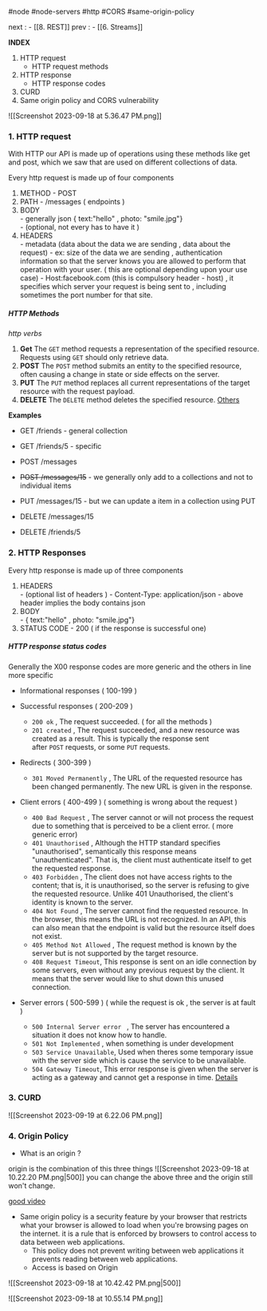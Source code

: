 #node 
#node-servers
#http 
#CORS
#same-origin-policy

next : - [[8. REST]]
prev : - [[6. Streams]]

**INDEX**

1. HTTP request
	- HTTP request methods
2. HTTP response 
	- HTTP response codes 
3. CURD 
4. Same origin policy and CORS vulnerability 



![[Screenshot 2023-09-18 at 5.36.47 PM.png]]


### 1. HTTP request  

With HTTP our API is made up of operations using these methods like get and post, which we saw that are used on different collections of data. 

Every http request is made up of four components

1. METHOD     -  POST
2. PATH            - /messages ( endpoints  )
3. BODY           
					- generally json   { text:"hello" , photo: "smile.jpg"}  
					- (optional, not every has to have it )
4. HEADERS    
					- metadata (data about the data we are sending , data about the request)
					- ex: size of the data we are sending , authentication information so that the server knows you are allowed to perform that operation with your user. ( this are optional depending upon your use case)
					- Host:facebook.com (this is compulsory header - host) , it specifies which server your request is being sent to , including sometimes the port number for that site. 

##### HTTP Methods
<i> http verbs </i>

1. **Get** 
The `GET` method requests a representation of the specified resource. Requests using `GET` should only retrieve data.
2. **POST**
The `POST` method submits an entity to the specified resource, often causing a change in state or side effects on the server.
3. **PUT**
The `PUT` method replaces all current representations of the target resource with the request payload.
4. **DELETE** 
The `DELETE` method deletes the specified resource.
[Others](https://developer.mozilla.org/en-US/docs/Web/HTTP/Methods)

**Examples** 

- GET /friends       - general collection 
- GET /friends/5    - specific 

- POST /messages      
- <s>POST /messages/15</s>  - we generally only add to a collections and not to individual items
- PUT /messages/15    - but we can update a item in a collection using PUT

- DELETE /messages/15
- DELETE /friends/5




### 2. HTTP Responses 

Every http response is made up of three components

1. HEADERS    
					- (optional list of headers ) 
					- Content-Type: application/json
					- above header implies the body contains json
2. BODY           
					- { text:"hello" , photo: "smile.jpg"}  
3. STATUS CODE 
					- 200 ( if the response is successful one)

##### HTTP response status codes

Generally the X00 response codes are more generic and the others in line more specific

- Informational responses ( 100-199 )
- Successful responses ( 200-209 )
	- `200 ok` , The request succeeded. ( for all the methods )
	- `201 created` , The request succeeded, and a new resource was created as a result. This is typically the response sent after `POST` requests, or some `PUT` requests.

- Redirects ( 300-399 )
	- `301 Moved Permanently` , The URL of the requested resource has been changed permanently. The new URL is given in the response.

- Client errors ( 400-499 ) ( something is wrong about the request )
	- `400 Bad Request` , The server cannot or will not process the request due to something that is perceived to be a client error. ( more generic error)
	- `401 Unauthorised` , Although the HTTP standard specifies "unauthorised", semantically this response means "unauthenticated". That is, the client must authenticate itself to get the requested response.
	- `403 Forbidden` , The client does not have access rights to the content; that is, it is unauthorised, so the server is refusing to give the requested resource. Unlike 401 Unauthorised, the client's identity is known to the server.
	- `404 Not Found` , The server cannot find the requested resource. In the browser, this means the URL is not recognized. In an API, this can also mean that the endpoint is valid but the resource itself does not exist.
	- `405 Method Not Allowed` , The request method is known by the server but is not supported by the target resource. 
	- `408 Request Timeout`, This response is sent on an idle connection by some servers, even without any previous request by the client. It means that the server would like to shut down this unused connection.

- Server errors ( 500-599 ) ( while the request is ok , the server is at fault )
	- `500 Internal Server error ` , The server has encountered a situation it does not know how to handle.
	- `501 Not Implemented` ,  when something is under development
	- `503 Service Unavailable`, Used when theres some temporary issue with the server side which is cause the service to be unavailable. 
	- `504 Gateway Timeout`, This error response is given when the server is acting as a gateway and cannot get a response in time.
[Details](https://developer.mozilla.org/en-US/docs/Web/HTTP/Status)







### 3. CURD

![[Screenshot 2023-09-19 at 6.22.06 PM.png]]

### 4. Origin Policy 

- What is an origin ? 

origin is the combination of this three things 
![[Screenshot 2023-09-18 at 10.22.20 PM.png|500]]
you can change the above three and the origin still won't change.

[good video](https://www.youtube.com/watch?v=t5FBwq-kudw&list=PLuyTk2_mYISIYD48TavDgJnQRQRZZDsLZ&index=1)

- Same origin policy is a security feature by your browser that restricts what your browser is allowed to load when you're browsing pages on the internet. it is a rule that is enforced by browsers to control access to data between web applications.
	- This policy does not prevent writing between web applications it prevents reading between web applications.
	- Access is based on Origin

![[Screenshot 2023-09-18 at 10.42.42 PM.png|500]]

![[Screenshot 2023-09-18 at 10.55.14 PM.png]]


